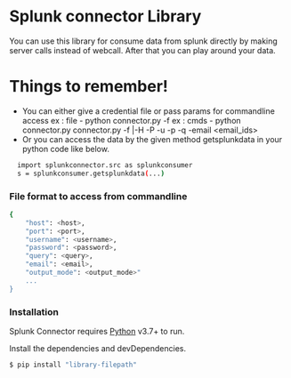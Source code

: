 # Splunk connector Library

You can use this library for consume data from splunk directly by making server calls instead of webcall. After that you can play around your data.

# Things to remember!

  - You can either give a credential file or pass params for commandline access
    ex  : file - python connector.py -f <filepath>
    ex  : cmds - python connector.py connector.py -f <filepath> |-H <host>  -P <port> -u <username> -p <password> -q <searchquery> -email <email_ids>
  - Or you can access the data by the given method getsplunkdata in your python code like below.

```sh
  import splunkconnector.src as splunkconsumer
  s = splunkconsumer.getsplunkdata(...)
```

### File format to access from commandline

```sh
{
    "host": <host>,
    "port": <port>,
    "username": <username>,
    "password": <password>,
    "query": <query>,
    "email": <email>,
    "output_mode": <output_mode>"
    ...
}
```

### Installation

Splunk Connector requires [Python](https://www.python.org/) v3.7+ to run.

Install the dependencies and devDependencies.

```sh
$ pip install "library-filepath"
```
